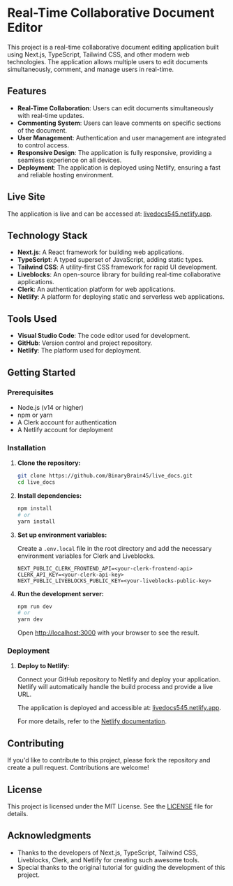 # Real-Time Collaborative Document Editor

This project is a real-time collaborative document editing application built using Next.js, TypeScript, Tailwind CSS, and other modern web technologies. The application allows multiple users to edit documents simultaneously, comment, and manage users in real-time.

## Features

- **Real-Time Collaboration**: Users can edit documents simultaneously with real-time updates.
- **Commenting System**: Users can leave comments on specific sections of the document.
- **User Management**: Authentication and user management are integrated to control access.
- **Responsive Design**: The application is fully responsive, providing a seamless experience on all devices.
- **Deployment**: The application is deployed using Netlify, ensuring a fast and reliable hosting environment.

## Live Site

The application is live and can be accessed at: [livedocs545.netlify.app](https://livedocs545.netlify.app).

## Technology Stack

- **Next.js**: A React framework for building web applications.
- **TypeScript**: A typed superset of JavaScript, adding static types.
- **Tailwind CSS**: A utility-first CSS framework for rapid UI development.
- **Liveblocks**: An open-source library for building real-time collaborative applications.
- **Clerk**: An authentication platform for web applications.
- **Netlify**: A platform for deploying static and serverless web applications.

## Tools Used

- **Visual Studio Code**: The code editor used for development.
- **GitHub**: Version control and project repository.
- **Netlify**: The platform used for deployment.

## Getting Started

### Prerequisites

- Node.js (v14 or higher)
- npm or yarn
- A Clerk account for authentication
- A Netlify account for deployment

### Installation

1. **Clone the repository:**

    ```bash
    git clone https://github.com/BinaryBrain45/live_docs.git
    cd live_docs
    ```

2. **Install dependencies:**

    ```bash
    npm install
    # or
    yarn install
    ```

3. **Set up environment variables:**

    Create a `.env.local` file in the root directory and add the necessary environment variables for Clerk and Liveblocks.

    ```plaintext
    NEXT_PUBLIC_CLERK_FRONTEND_API=<your-clerk-frontend-api>
    CLERK_API_KEY=<your-clerk-api-key>
    NEXT_PUBLIC_LIVEBLOCKS_PUBLIC_KEY=<your-liveblocks-public-key>
    ```

4. **Run the development server:**

    ```bash
    npm run dev
    # or
    yarn dev
    ```

    Open [http://localhost:3000](http://localhost:3000) with your browser to see the result.

### Deployment

1. **Deploy to Netlify:**

    Connect your GitHub repository to Netlify and deploy your application. Netlify will automatically handle the build process and provide a live URL.

    The application is deployed and accessible at: [livedocs545.netlify.app](https://livedocs545.netlify.app).

    For more details, refer to the [Netlify documentation](https://docs.netlify.com/).

## Contributing

If you'd like to contribute to this project, please fork the repository and create a pull request. Contributions are welcome!

## License

This project is licensed under the MIT License. See the [LICENSE](LICENSE) file for details.

## Acknowledgments

- Thanks to the developers of Next.js, TypeScript, Tailwind CSS, Liveblocks, Clerk, and Netlify for creating such awesome tools.
- Special thanks to the original tutorial for guiding the development of this project.
